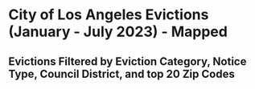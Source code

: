 # City of Los Angeles Evictions (January - July 2023) - Mapped

## Evictions Filtered by Eviction Category, Notice Type, Council District, and top 20 Zip Codes
